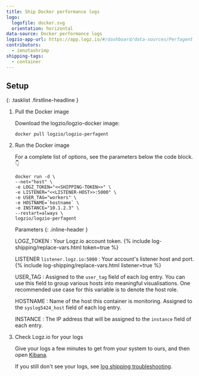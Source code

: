 ```yaml
---
title: Ship Docker performance logs
logo:
  logofile: docker.svg
  orientation: horizontal
data-source: Docker performance logs
logzio-app-url: https://app.logz.io/#/dashboard/data-sources/Perfagent
contributors:
  - imnotashrimp
shipping-tags:
  - container
---
```


## Setup

{: .tasklist .firstline-headline }
1.  Pull the Docker image

    Download the logzio/logzio-docker image:

    ```shell
    docker pull logzio/logzio-perfagent
    ```

2.  Run the Docker image

    For a complete list of options, see the parameters below the code block.👇

    ```shell
    docker run -d \
    --net="host" \
    -e LOGZ_TOKEN="<<SHIPPING-TOKEN>>" \
    -e LISTENER="<<LISTENER-HOST>>:5000" \
    -e USER_TAG="workers" \
    -e HOSTNAME=`hostname` \
    -e INSTANCE="10.1.2.3" \
    --restart=always \
    logzio/logzio-perfagent
    ```

    Parameters
    {: .inline-header }

    LOGZ_TOKEN <span class="required-param"></span>
    : Your Logz.io account token.
      {% include log-shipping/replace-vars.html token=true %}
      <!-- logzio-inject:account-token -->

    LISTENER <span class="default-param">`listener.logz.io:5000`</span>
    : Your account's listener host and port.
      {% include log-shipping/replace-vars.html listener=true %}

    USER_TAG
    : Assigned to the `user_tag` field of each log entry.
      You can use this field to group various hosts into meaningful visualisations.
      One recommended use case for this variable is to denote the host role.

    HOSTNAME
    : Name of the host this container is monitoring.
      Assigned to the `syslog5424_host` field of each log entry.

    INSTANCE
    : The IP address that will be assigned to the `instance` field of each entry.

3.  Check Logz.io for your logs

    Give your logs a few minutes to get from your system to ours, and then open [Kibana](https://app.logz.io/#/dashboard/kibana).

    If you still don't see your logs, see [log shipping troubleshooting]({{site.baseurl}}/user-guide/log-shipping/log-shipping-troubleshooting.html).